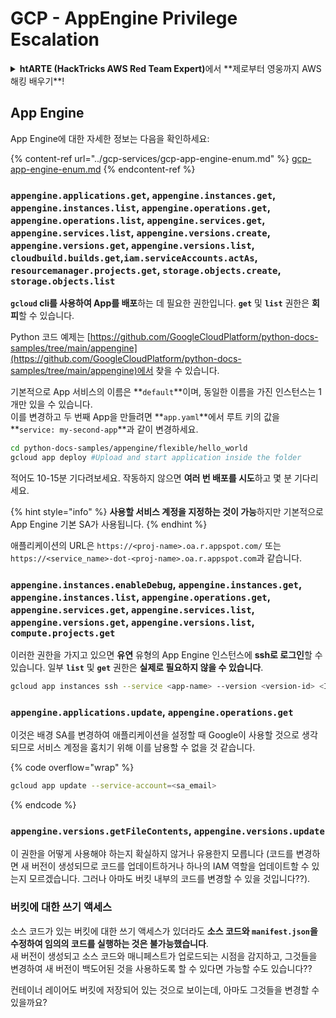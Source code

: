# GCP - AppEngine Privilege Escalation

<details>

<summary><strong>htARTE (HackTricks AWS Red Team Expert)</strong>에서 **제로부터 영웅까지 AWS 해킹 배우기**!</summary>

다른 방법으로 HackTricks를 지원하는 방법:

- **회사를 HackTricks에서 광고**하거나 **HackTricks를 PDF로 다운로드**하려면 [**구독 요금제**](https://github.com/sponsors/carlospolop)를 확인하세요!
- [**공식 PEASS & HackTricks 스왜그**](https://peass.creator-spring.com)를 구매하세요
- [**The PEASS Family**](https://opensea.io/collection/the-peass-family)를 발견하세요, 당사의 독점 [**NFTs**](https://opensea.io/collection/the-peass-family) 컬렉션
- **💬 [Discord 그룹](https://discord.gg/hRep4RUj7f)** 또는 [텔레그램 그룹](https://t.me/peass)에 **가입**하거나 **트위터** 🐦 [**@hacktricks_live**](https://twitter.com/hacktricks_live)를 **팔로우**하세요.
- **HackTricks** 및 **HackTricks Cloud** github 저장소에 PR을 제출하여 **해킹 트릭을 공유**하세요.

</details>

## App Engine

App Engine에 대한 자세한 정보는 다음을 확인하세요:

{% content-ref url="../gcp-services/gcp-app-engine-enum.md" %}
[gcp-app-engine-enum.md](../gcp-services/gcp-app-engine-enum.md)
{% endcontent-ref %}

### `appengine.applications.get`, `appengine.instances.get`, `appengine.instances.list`, `appengine.operations.get`, `appengine.operations.list`, `appengine.services.get`, `appengine.services.list`, `appengine.versions.create`, `appengine.versions.get`, `appengine.versions.list`, `cloudbuild.builds.get`,`iam.serviceAccounts.actAs`, `resourcemanager.projects.get`, `storage.objects.create`, `storage.objects.list`

**`gcloud` cli를 사용하여 App를 배포**하는 데 필요한 권한입니다. **`get`** 및 **`list`** 권한은 **회피**할 수 있습니다.

Python 코드 예제는 [https://github.com/GoogleCloudPlatform/python-docs-samples/tree/main/appengine](https://github.com/GoogleCloudPlatform/python-docs-samples/tree/main/appengine)에서 찾을 수 있습니다.

기본적으로 App 서비스의 이름은 **`default`**이며, 동일한 이름을 가진 인스턴스는 1개만 있을 수 있습니다.\
이를 변경하고 두 번째 App을 만들려면 **`app.yaml`**에서 루트 키의 값을 **`service: my-second-app`**과 같이 변경하세요.
```bash
cd python-docs-samples/appengine/flexible/hello_world
gcloud app deploy #Upload and start application inside the folder
```
적어도 10-15분 기다려보세요. 작동하지 않으면 **여러 번 배포를 시도**하고 몇 분 기다리세요.

{% hint style="info" %}
**사용할 서비스 계정을 지정하는 것이 가능**하지만 기본적으로 App Engine 기본 SA가 사용됩니다.
{% endhint %}

애플리케이션의 URL은 `https://<proj-name>.oa.r.appspot.com/` 또는 `https://<service_name>-dot-<proj-name>.oa.r.appspot.com`과 같습니다.

### `appengine.instances.enableDebug`, `appengine.instances.get`, `appengine.instances.list`, `appengine.operations.get`, `appengine.services.get`, `appengine.services.list`, `appengine.versions.get`, `appengine.versions.list`, `compute.projects.get`

이러한 권한을 가지고 있으면 **유연** 유형의 App Engine 인스턴스에 **ssh로 로그인**할 수 있습니다. 일부 **`list`** 및 **`get`** 권한은 **실제로 필요하지 않을 수 있습니다**.
```bash
gcloud app instances ssh --service <app-name> --version <version-id> <ID>
```
### `appengine.applications.update`, `appengine.operations.get`

이것은 배경 SA를 변경하여 애플리케이션을 설정할 때 Google이 사용할 것으로 생각되므로 서비스 계정을 훔치기 위해 이를 남용할 수 없을 것 같습니다.

{% code overflow="wrap" %}
```bash
gcloud app update --service-account=<sa_email>
```
{% endcode %}

### `appengine.versions.getFileContents`, `appengine.versions.update`

이 권한을 어떻게 사용해야 하는지 확실하지 않거나 유용한지 모릅니다 (코드를 변경하면 새 버전이 생성되므로 코드를 업데이트하거나 하나의 IAM 역할을 업데이트할 수 있는지 모르겠습니다. 그러나 아마도 버킷 내부의 코드를 변경할 수 있을 것입니다??).

### 버킷에 대한 쓰기 액세스

소스 코드가 있는 버킷에 대한 쓰기 액세스가 있더라도 **소스 코드와 `manifest.json`을 수정하여 임의의 코드를 실행하는 것은 불가능했습니다**.\
새 버전이 생성되고 소스 코드와 매니페스트가 업로드되는 시점을 감지하고, 그것들을 변경하여 새 버전이 백도어된 것을 사용하도록 할 수 있다면 가능할 수도 있습니다??

컨테이너 레이어도 버킷에 저장되어 있는 것으로 보이는데, 아마도 그것들을 변경할 수 있을까요?
